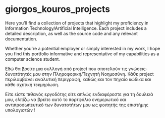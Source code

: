 # giorgos_kouros_projects

Here you'll find a collection of projects that highlight my proficiency in Information Technology/Artificial Intelligence. Each project includes a detailed description, as well as the source code and any relevant documentation.

Whether you're a potential employer or simply interested in my work, I hope you find this portfolio informative and representative of my capabilities as a computer science student.

Εδώ θα βρείτε μια συλλογή από project που αποτελούν τις γνώσεις-δυνατότητές μου στην Πληροφορική/Τεχνητή Νοημοσύνη. Κάθε project περιλαμβάνει αναλυτική περιγραφή, καθώς και τον πηγαίο κώδικα και κάθε σχετική τεκμηρίωση.

Είτε είστε πιθανός εργοδότης είτε απλώς ενδιαφέρεστε για τη δουλειά μου, ελπίζω να βρείτε αυτό το πορτφόλιο ενημερωτικό και αντιπροσωπευτικό των δυνατοτήτων μου ως φοιτητής της επιστήμης υπολογιστών !
